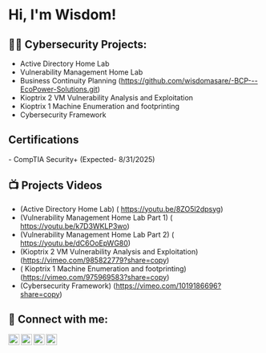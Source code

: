 <h1>Hi, I'm Wisdom! </h1>

<h2>👨‍💻 Cybersecurity Projects:</h2>

- Active Directory Home Lab
- Vulnerability Management Home Lab
- Business Continuity Planning (https://github.com/wisdomasare/-BCP---EcoPower-Solutions.git)
- Kioptrix 2 VM Vulnerability Analysis and Exploitation
- Kioptrix 1 Machine Enumeration and footprinting
- Cybersecurity Framework



<h2> Certifications </h2>
- CompTIA Security+ (Expected- 8/31/2025)

<h2>📺 Projects  Videos</h2>

- (Active Directory Home Lab) ( https://youtu.be/8ZO5l2dpsyg)
- (Vulnerability Management Home Lab Part 1) ( https://youtu.be/k7D3WKLP3wo)
- (Vulnerability Management Home Lab Part 2) ( https://youtu.be/dC6OoEpWG80)
- (Kioptrix 2 VM Vulnerability Analysis and Exploitation) (https://vimeo.com/985822779?share=copy)
- ( Kioptrix 1 Machine Enumeration and footprinting) (https://vimeo.com/975969583?share=copy)
- (Cybersecurity Framework) (https://vimeo.com/1019186696?share=copy)




<h2> 🤳 Connect with me:</h2>

[<img align="left" alt="JoshMadakor | YouTube" width="22px" src="https://cdn.jsdelivr.net/npm/simple-icons@v3/icons/youtube.svg" />][youtube]
[<img align="left" alt="JoshMadakor | Twitter" width="22px" src="https://cdn.jsdelivr.net/npm/simple-icons@v3/icons/twitter.svg" />][twitter]
[<img align="left" alt="JoshMadakor | LinkedIn" width="22px" src="https://cdn.jsdelivr.net/npm/simple-icons@v3/icons/linkedin.svg" />][linkedin]
[<img align="left" alt="JoshMadakor | Instagram" width="22px" src="https://cdn.jsdelivr.net/npm/simple-icons@v3/icons/instagram.svg" />][instagram]

[twitter]: https://twitter.com/joshmadakor
[youtube]: https://www.youtube.com/c/joshmadakor
[instagram]: https://www.instagram.com/joshmadakor/
[linkedin]: https://linkedin.com/in/joshmadakor

<!--
**joshmadakor1/joshmadakor1** is a ✨ _special_ ✨ repository because its `README.md` (this file) appears on your GitHub profile.

Here are some ideas to get you started:

- 🔭 I’m currently working on ...
- 🌱 I’m currently learning ...
- 👯 I’m looking to collaborate on ...
- 🤔 I’m looking for help with ...
- 💬 Ask me about ...
- 📫 How to reach me: ...
- 😄 Pronouns: ...
- ⚡ Fun fact: ...
-->

